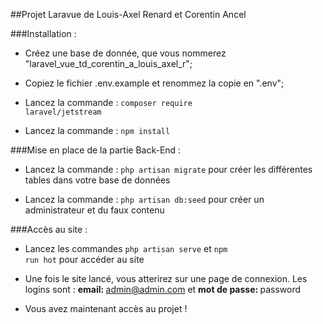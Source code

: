 ##Projet Laravue de Louis-Axel Renard et Corentin Ancel

###Installation : 

- Créez une base de donnée, que vous nommerez "laravel_vue_td_corentin_a_louis_axel_r";

- Copiez le fichier .env.example et renommez la copie en ".env";

- Lancez la commande : <code>composer require laravel/jetstream</code>

- Lancez la commande : <code>npm install</code>

###Mise en place de la partie Back-End :

- Lancez la commande : <code>php artisan migrate</code> pour créer les différentes tables dans votre base de données

- Lancez la commande : <code>php artisan db:seed</code> pour créer un administrateur et du faux contenu

###Accès au site :

- Lancez les commandes <code>php artisan serve</code> et <code>npm run hot</code> pour accéder au site

- Une fois le site lancé, vous atterirez sur une page de connexion. Les logins sont : <strong>email: </strong> admin@admin.com et <strong>mot de passe: </strong> password

- Vous avez maintenant accès au projet !

